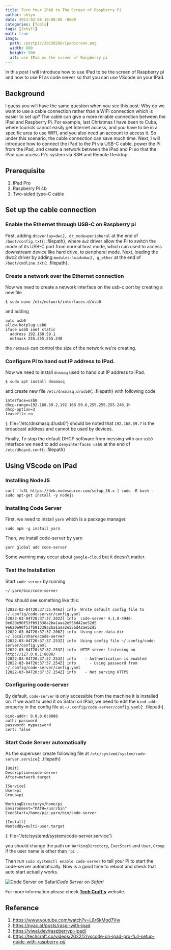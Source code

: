 ```yaml
---
title: Turn Your IPAD to The Screen of Raspberry Pi 
author: shiyu
date: 2023-02-08 10:00:00 -0600 
categories: [Tools]
tags: [Jekyll]
math: true
image:
  path: /postpic/20230208/ipadscreen.png
  width: 800
  height: 500
  alt: use IPad as the screen of Raspberry pi
---
```

In this post I will introduce how to use IPad to be the screen of Raspberry pi and how to use PI as code server so that you can use VScode on your IPad.

## Background
I guess you will have the same question when you see this post: Why do we want to use a cable connection rather than a WIFI connection which is easier to set up? The cable can give a more reliable connection between the IPad and Raspberry Pi. For example, last Christmas I have been to Cuba, where tourists cannot easily get Internet access, and you have to be in a specific area to use WIFI, and you also need an account to access it. So under this scenario, the cable connection can save much time. Next, I will introduce how to connect the iPad to the Pi via USB-C cable, power the Pi from the iPad, and create a network between the iPad and Pi so that the iPad can access Pi's system via SSH and Remote Desktop.


## Prerequisite 
1. IPad Pro
2. Raspberry Pi 4b
3. Two-sided type-C cable

## Set up the cable connection 
### Enable the Ethernet through USB-C on Raspberry pi
First, adding `dtoverlay=dwc2, dr_mode=peripheral` at the end of `/boot/config.txt`{: .filepath}, where `dw2` driver allow the Pi to switch the mode of its USB-C port from normal host mode, which can used to access downstream device like hard drive, to peripheral mode.
Next, loading the dwc2 driver by adding `modules-load=dwc2, g_ether` at the end of `/boot/cmdline.txt`{: .filepath}. 

### Create a network over the Ethernet connection 
Now we need to create a network interface on the usb-c port by creating a new file
```console
$ sudo nano /etc/network/interfaces.d/usb0
```
and adding
```
auto usb0
allow-hotplug usb0
iface usb0 inet static
  address 192.168.59.1
  netmask 255.255.255.248
```
the `netmask` can control the size of the network we're creating. 

### Configure Pi to hand out IP address to IPad.  

Now we need to install `dnsmaq` used to hand out IP address to IPad.
```console
$ sudo apt install dnsmasq
```
and create new file `/etc/dnsmasq.d/usb0`{: .filepath} with following code
```
interface=usb0
dhcp-range=192.168.59.2,192.168.59.6,255.255.255.248,1h
dhcp-option=3
leasefile-ro
```
{: file='/etc/dnsmasq.d/usb0'}
should be noted that `192.168.59.7` is the broadcast address and cannot be used by devices.

Finally, To stop the default DHCP software from messing with our `usb0` interface we need to add `denyinterfaces usb0` at the end of `/etc/dhcpcd.conf`{: .filepath}

## Using VScode on IPad
### Installing NodeJS
```console
curl -fsSL https://deb.nodesource.com/setup_16.x | sudo -E bash -
sudo apt-get install -y nodejs
```

### Installing Code Server 
First, we need to install `yarn` which is a package manager.
```console
sudo npm -g install yarn
```
Then, we install code-server by yarn
```console
yarn global add code-server
```
Some warning may occur about `google-cloud` but it doesn't matter.

### Test the Installation
Start `code-server` by running
```console
~/.yarn/bin/code-server
```
You should see something like this:
```console
[2022-03-04T20:37:35.946Z] info  Wrote default config file to ~/.config/code-server/config.yaml
[2022-03-04T20:37:37.202Z] info  code-server 4.1.0-4946-9e620e90f53fb91338a2ba1aaa2e556d42ae52d5 9e620e90f53fb91338a2ba1aaa2e556d42ae52d5
[2022-03-04T20:37:37.206Z] info  Using user-data-dir ~/.local/share/code-server
[2022-03-04T20:37:37.253Z] info  Using config file ~/.config/code-server/config.yaml
[2022-03-04T20:37:37.253Z] info  HTTP server listening on http://127.0.0.1:8080/ 
[2022-03-04T20:37:37.253Z] info    - Authentication is enabled
[2022-03-04T20:37:37.254Z] info      - Using password from ~/.config/code-server/config.yaml
[2022-03-04T20:37:37.254Z] info    - Not serving HTTPS 
```

### Configuring code-server
By default, `code-server` is only accessible from the machine it is installed on. If we want to used it on Safari on IPad, we need to edit the `bind-addr` property in the config file at `~/.config/code-server/config.yaml`{: .filepath}.

```console
bind-addr: 0.0.0.0:8080
auth: password
password: mypassword
cert: false
```
### Start Code Server automatically
As the superuser create following file at `/etc/systemd/system/code-server.service`{: .filepath}
```console
[Unit]
Description=code-server
After=network.target

[Service]
User=pi 
Group=pi

WorkingDirectory=/home/pi
Environment="PATH=/usr/bin"
ExecStart=/home/pi/.yarn/bin/code-server

[Install]
WantedBy=multi-user.target
```
{: file='/etc/systemd/system/code-server.service'}

you should change the path on `WorkingDirectory`, `ExecStart` and `User`, `Group`  if the user name is other than `'pi'`.

Then run `sudo systemctl enable code-server` to tell your Pi to start the code-server automatically. Now is a good time to reboot and check that auto start actually works.

![Code Server on Safari](/postpic/20230208/codeserver.jpeg)_Code Server on Safari_

For more information please check [**Tech Craft's**](https://techcraft.co/videos/2022/2/vscode-on-ipad-pro-full-setup-guide-with-raspberry-pi/) website.



## Reference
1. <https://www.youtube.com/watch?v=L8r6kMod7Vw>
2. <https://nyac.at/posts/raspi-with-ipad>
3. <https://yiwei.dev/raspberrypi-ipad/>
4. <https://techcraft.co/videos/2022/2/vscode-on-ipad-pro-full-setup-guide-with-raspberry-pi/>

